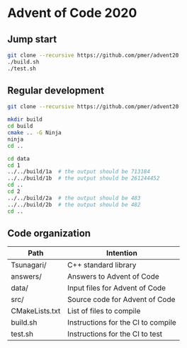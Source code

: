 # Advent of Code 2020


## Jump start

```bash
git clone --recursive https://github.com/pmer/advent20
./build.sh
./test.sh
```


## Regular development

```bash
git clone --recursive https://github.com/pmer/advent20

mkdir build
cd build
cmake .. -G Ninja
ninja
cd ..

cd data
cd 1
../../build/1a  # the output should be 713184
../../build/1b  # the output should be 261244452
cd ..
cd 2
../../build/2a  # the output should be 483
../../build/2b  # the output should be 482
cd ..
```


## Code organization

| Path           | Intention                          |
| -------------- | ---------------------------------- |
| Tsunagari/     | C++ standard library               |
| answers/       | Answers to Advent of Code          |
| data/          | Input files for Advent of Code     |
| src/           | Source code for Advent of Code     |
| CMakeLists.txt | List of files to compile           |
| build.sh       | Instructions for the CI to compile |
| test.sh        | Instructions for the CI to test    |
